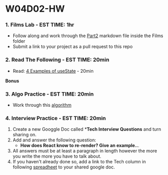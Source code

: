 # W04D02-HW

### 1. Films Lab - EST TIME: 1hr
 - Follow along and work through the [Part2](./Films/Part2.md) markdown file inside the Films folder
 - Submit a link to your project as a pull request to this repo

### 2. Read The Following - EST TIME: 20min

 - Read: [4 Examples of useState](https://daveceddia.com/usestate-hook-examples/) - 20min

 **Bonus**
 

### 3. Algo Practice - EST TIME: 20min

- Work through this [algorithm](letter-numbers.md) 

### 4.  Interview Practice - EST TIME: 20min

1.  Create a new Googgle Doc called ***Tech Interview Questions** and turn sharing on.
2. Add and answer the following question: 
   - **How does React know to re-render? Give an example..**.
3. All answers must be at least a paragraph in length however the more you write the more you have to talk about.
4. If you haven't already done so, add a link to the Tech column in following [spreadheet](https://docs.google.com/spreadsheets/d/1S9-poFULhpext3xjNmuU1g-raZGKkFrODEACrIRFLi0/edit#gid=0) to your shared google doc.
